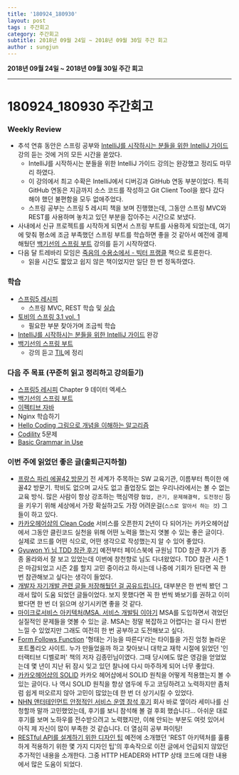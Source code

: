 ```yaml
---
title: '180924_180930'  
layout: post  
tags : 주간회고
category: 주간회고
subtitle: 2018년 09월 24일 ~ 2018년 09월 30일 주간 회고
author : sungjun
---
```


**2018년 09월 24일 ~ 2018년 09월 30일 주간 회고** 

---

# 180924_180930 주간회고

### Weekly Review
- 추석 연휴 동안은 스프링 공부와 [IntelliJ를 시작하시는 분들을 위한 IntelliJ 가이드](https://www.inflearn.com/course/intellij-guide/) 강의 듣는 것에 거의 모든 시간을 쏟았다.
    - IntelliJ를 시작하시는 분들을 위한 IntelliJ 가이드 강의는 완강했고 정리도 마무리 하였다.
    - 이 강의에서 최고 수확은 IntelliJ에서 디버깅과 GitHub 연동 부분이었다. 특히 GitHub 연동은 지금까지 소스 코드를 작성하고 Git Client Tool을 왔다 갔다 해야 했던 불편함을 모두 없애주었다.
    - 스프링 공부는 스프링 5 레시피 책을 보며 진행했는데, 그동안 스프링 MVC와 REST를 사용하며 놓치고 있던 부분을 잡아주는 시간으로 보냈다. 
- 사내에서 신규 프로젝트를 시작하게 되면서 스프링 부트를 사용하게 되었는데, 여기에 맞춰 평소에 조금 부족했던 스프링 부트를 학습하면 좋을 것 같아서 예전에 결제해뒀던 [백기선의 스프링 부트](https://www.inflearn.com/course/%EC%8A%A4%ED%94%84%EB%A7%81%EB%B6%80%ED%8A%B8/) 강의를 듣기 시작하였다.
- 다음 달 트레바리 모임은 [죽음의 수용소에서 - 빅터 프랭클](https://book.naver.com/bookdb/book_detail.nhn?bid=12891843) 책으로 토론한다.
    - 읽을 시간도 짧았고 쉽지 않은 책이었지만 일단 한 번 정독하였다.

### 학습
- [스프링5 레시피](https://book.naver.com/bookdb/book_detail.nhn?bid=13911953)
    - 스프링 MVC, REST 학습 및 [실습](https://github.com/gwonsungjun/spring-recipes)
- [토비의 스프링 3.1 vol. 1](https://book.naver.com/bookdb/book_detail.nhn?bid=7006516)
    - 필요한 부분 찾아가며 조금씩 학습
- [IntelliJ를 시작하시는 분들을 위한 IntelliJ 가이드](https://www.inflearn.com/course/intellij-guide/) 완강
- [백기선의 스프링 부트](https://www.inflearn.com/course/%EC%8A%A4%ED%94%84%EB%A7%81%EB%B6%80%ED%8A%B8/)
    - 강의 듣고 [TIL](https://github.com/gwonsungjun/TIL/blob/master/Spring/Spring-Boot/Whiteship-springboot.md)에 정리


### 다음 주 목표 (꾸준히 읽고 정리하고 강의듣기)
- [스프링5 레시피](https://book.naver.com/bookdb/book_detail.nhn?bid=13911953) Chapter 9 데이터 엑세스
- [백기선의 스프링 부트](https://www.inflearn.com/course/%EC%8A%A4%ED%94%84%EB%A7%81%EB%B6%80%ED%8A%B8/)
- [이펙티브 자바](https://book.naver.com/bookdb/book_detail.nhn?bid=8064518)
- Nginx 학습하기
 - [Hello Coding 그림으로 개념을 이해하는 알고리즘](https://book.naver.com/bookdb/book_detail.nhn?bid=11823284)
- [Codility](https://www.codility.com/) 5문제
- [Basic Grammar in Use](https://book.naver.com/bookdb/book_detail.nhn?bid=6467937)

### 이번 주에 읽었던 좋은 글(출퇴근지하철)
- [프랑스 파리 에꼴42 방문기](https://blog.naver.com/rmazinga/221359914866) 전 세계가 주목하는 SW 교육기관, 이름부터 특이한 에꼴42 방문기. 학비도 없으며 교사도 없고 졸업장도 없는 우리나라에서는 볼 수 없는 교육 방식. 많은 사람이 항상 강조하는 핵심역량 `협업, 끈기, 문제해결력, 도전정신` 등을 키우기 위해 세상에서 가장 확실하고도 가장 어려운걸(`스스로 알아서 하는 것`) 그들이 하고 있다.
- [카카오헤어샵의 Clean Code](https://brunch.co.kr/@cg4jins/2) 서비스를 오픈한지 2년이 다 되어가는 카카오헤어샵에서 그동안 클린코드 실천을 위해 어떤 노력을 했는지 엿볼 수 있는 좋은 글이다. 실제로 코드를 어떤 식으로, 어떤 생각으로 작성했는지 알 수 있어 좋았다.
- [Gyuwon Yi 님 TDD 참관 후기](https://brunch.co.kr/@jojoldu/34) 예전부터 페이스북에 규원님 TDD 참관 후기가 종종 올라와서 잘 보고 있었는데 이번에 창천향로 님도 다녀왔었다. TDD 참관 시즌 1은 마감되었고 시즌 2를 할지 고민 중이라고 하시는데 나중에 기회가 된다면 꼭 한번 참관해보고 싶다는 생각이 들었다.
- [개발자 자기개발 관련 글들 저장해뒀던 걸 공유드립니다.](https://okky.kr/article/505087) 대부분은 한 번씩 봤던 그래서 많이 도움 되었던 글들이었다. 보지 못했다면 꼭 한 번씩 봐보기를 권하고 이미 봤다면 한 번 더 읽으며 상기시키면 좋을 것 같다.
- [마이크로서비스 아키텍처(MSA. 서비스 개발팀 이야기](https://kihoonkim.github.io/2018/03/25/Microservices%20Architecture/first-msa-retro/) MSA를 도입하면서 겪었던 실질적인 문제들을 엿볼 수 있는 글. MSA는 정말 복잡하고 어렵다는 걸 다시 한번 느낄 수 있었지만 그래도 여전히 한 번 공부하고 도전해보고 싶다.
- [Form Follows Function](http://fff.cmiscm.com) '형태는 기능을 따른다'라는 타이틀을 가진 엄청 놀라운 포트폴리오 사이트. 누가 만들었을까 하고 찾아보니 대학교 재학 시절에 읽었던 '인터랙티브 디벨로퍼' 책의 저자 김종민님이였다. 그때 당시에도 많은 영감을 얻었었는데 몇 년이 지난 뒤 잠시 잊고 있던 찰나에 다시 마주하게 되어 너무 좋았다.
- [카카오헤어샵의 SOLID](https://brunch.co.kr/@cg4jins/3) 카카오 헤어샵에서 SOLID 원칙을 어떻게 적용했는지 볼 수 있는 글이다. 나 역시 SOLID 원칙을 항상 염두에 두고 코딩하려고 노력하지만 좀처럼 쉽게 떠오르지 않아 고민이 많았는데 한 번 더 상기시킬 수 있었다.
- [NHN 앤터테인먼트 안정적인 서비스 운영 참석 후기](https://jojoldu.tistory.com/338) 회사 바로 옆이라 세미나를 신청할까 말까 고민했었는데, 후기를 보니 참석해 볼 걸 후회 했습니다... 아쉬운 대로 후기를 보며 노하우를 전수받으려고 노력했지만, 이해 안되는 부분도 여럿 있어서 아직 제 자신이 많이 부족한 것 같습니다. 더 열심히 공부 파이팅!
- [RESTful API를 설계하기 위한 디자인 팁](https://spoqa.github.io/2013/06/11/more-restful-interface.html) 예전에 소개했던 'REST 아키텍처를 훌륭하게 적용하기 위한 몇 가지 디자인 팁'의 후속작으로 이전 글에서 언급되지 않았던 추가적인 내용을 소개한다. 그중 HTTP HEADER와 HTTP 상태 코드에 대한 내용에서 많은 도움이 되었다.